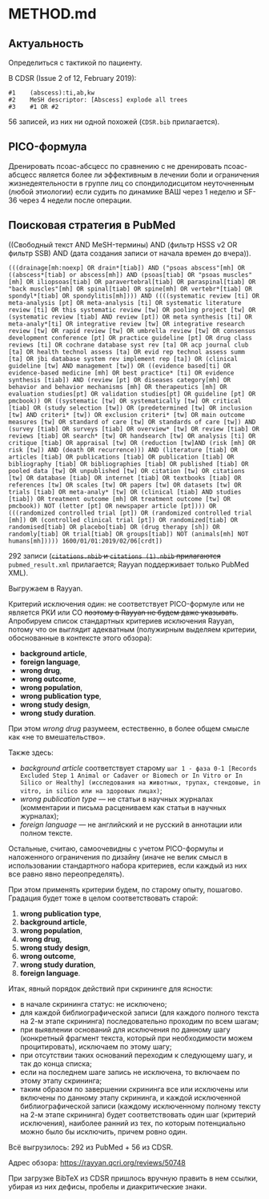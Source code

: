 # METHOD.md

## Актуальность

Определиться с тактикой по пациенту.

В CDSR (Issue 2 of 12, February 2019):

```
#1    (abscess):ti,ab,kw
#2    MeSH descriptor: [Abscess] explode all trees
#3    #1 OR #2
```

56 записей, из них ни одной похожей (`CDSR.bib` прилагается).

## PICO-формула

Дренировать псоас-абсцесс по сравнению с не дренировать псоас-абсцесс является более ли эффективным в лечении боли и ограничения жизнедеятельности в группе лиц со спондилодисцитом неуточненным (любой этиологии) если судить по динамике ВАШ через 1 неделю и SF-36 через 4 недели после операции.

## Поисковая стратегия в PubMed

((Свободный текст AND MeSH-термины) AND (фильтр HSSS v2 OR фильтр SSB) AND (дата создания записи от начала времен до вчера)).

```
(((drainage[mh:noexp] OR drain*[tiab]) AND ("psoas abscess"[mh] OR ((abscess*[tiab] or abscess[mh]) AND (psoas[tiab] OR "psoas muscles"[mh] OR iliopsoas[tiab] OR paravertebral[tiab] OR paraspinal[tiab] OR "back muscles"[mh] OR spinal[tiab] OR spine[mh] OR vertebr*[tiab] OR spondyl*[tiab] OR spondylitis[mh]))) AND ((((systematic review [ti] OR meta-analysis [pt] OR meta-analysis [ti] OR systematic literature review [ti] OR this systematic review [tw] OR pooling project [tw] OR (systematic review [tiab] AND review [pt]) OR meta synthesis [ti] OR meta-analy*[ti] OR integrative review [tw] OR integrative research review [tw] OR rapid review [tw] OR umbrella review [tw] OR consensus development conference [pt] OR practice guideline [pt] OR drug class reviews [ti] OR cochrane database syst rev [ta] OR acp journal club [ta] OR health technol assess [ta] OR evid rep technol assess summ [ta] OR jbi database system rev implement rep [ta]) OR (clinical guideline [tw] AND management [tw]) OR ((evidence based[ti] OR evidence-based medicine [mh] OR best practice* [ti] OR evidence synthesis [tiab]) AND (review [pt] OR diseases category[mh] OR behavior and behavior mechanisms [mh] OR therapeutics [mh] OR evaluation studies[pt] OR validation studies[pt] OR guideline [pt] OR pmcbook)) OR ((systematic [tw] OR systematically [tw] OR critical [tiab] OR (study selection [tw]) OR (predetermined [tw] OR inclusion [tw] AND criteri* [tw]) OR exclusion criteri* [tw] OR main outcome measures [tw] OR standard of care [tw] OR standards of care [tw]) AND (survey [tiab] OR surveys [tiab] OR overview* [tw] OR review [tiab] OR reviews [tiab] OR search* [tw] OR handsearch [tw] OR analysis [ti] OR critique [tiab] OR appraisal [tw] OR (reduction [tw]AND (risk [mh] OR risk [tw]) AND (death OR recurrence))) AND (literature [tiab] OR articles [tiab] OR publications [tiab] OR publication [tiab] OR bibliography [tiab] OR bibliographies [tiab] OR published [tiab] OR pooled data [tw] OR unpublished [tw] OR citation [tw] OR citations [tw] OR database [tiab] OR internet [tiab] OR textbooks [tiab] OR references [tw] OR scales [tw] OR papers [tw] OR datasets [tw] OR trials [tiab] OR meta-analy* [tw] OR (clinical [tiab] AND studies [tiab]) OR treatment outcome [mh] OR treatment outcome [tw] OR pmcbook)) NOT (letter [pt] OR newspaper article [pt]))) OR (((randomized controlled trial [pt]) OR (randomized controlled trial [mh]) OR (controlled clinical trial [pt]) OR randomized[tiab] OR randomised[tiab] OR placebo[tiab] OR (drug therapy [sh]) OR randomly[tiab] OR trial[tiab] OR groups[tiab]) NOT (animals[mh] NOT humans[mh])))) 1600/01/01:2019/02/06[crdt])
```

292 записи (~~`citations.nbib` и `citations (1).nbib` прилагаются~~ `pubmed_result.xml` прилагается; Rayyan поддерживает только PubMed XML).

Выгружаем в Rayyan.

Критерий исключения один: не соответствует PICO-формуле или не является РКИ или СО ~~поэтому в Rayyan не будем даже указывать~~. Апробируем список стандартных критериев исключения Rayyan, потому что он выглядит адекватным (полужирным выделяем критерии, обоснованные в контексте этого обзора):

* **background article**,
* **foreign language**,
* **wrong drug**,
* **wrong outcome**,
* **wrong population**,
* **wrong publication type**,
* **wrong study design**,
* **wrong study duration**.

При этом _wrong drug_ разумеем, естественно, в более общем смысле как «не то вмешательство».

Также здесь:

* _background article_ соответствует старому `шаг 1 - фаза 0-1 [Records Excluded Step 1 Animal or Cadaver or Biomech or In Vitro or In Silico or Healthy] (исследования на животных, трупах, стендовые, in vitro, in silico или на здоровых лицах)`;
* _wrong publication type_ — не статьи в научных журналах (комментарии и письма расцениваем как статьи в научных журналах);
* _foreign language_ — не английский и не русский в аннотации или полном тексте.

Остальные, считаю, самоочевидны с учетом PICO-формулы и наложенного ограничения по дизайну (иначе не велик смысл в использовании стандартного набора критериев, если каждый из них все равно явно переопределять).

При этом применять критерии будем, по старому опыту, пошагово. Градация будет тоже в целом соответствовать старой:

1. **wrong publication type**,
1. **background article**,
1. **wrong population**,
1. **wrong drug**,
1. **wrong study design**,
1. **wrong outcome**,
1. **wrong study duration**,
1. **foreign language**.

Итак, явный порядок действий при скрининге для ясности:

* в начале скрининга статус: не исключено;
* для каждой библиографической записи (для каждого полного текста на 2-м этапе скрининга) последовательно проходим по всем шагам;
* при выявлении оснований для исключения по данному шагу (конкретный фрагмент текста, который при необходимости можем процитировать), исключаем по этому шагу;
* при отсутствии таких оснований переходим к следующему шагу, и так до конца списка;
* если на последнем шаге запись не исключена, то включаем по этому этапу скрининга;
* таким образом по завершении скрининга все или исключены или включены по данному этапу скрининга, и каждой исключенной библиографической записи (каждому исключенному полному тексту на 2-м этапе скрининга) будет соответствовать один шаг (критерий исключения), наиболее ранний из тех, по которым потенциально можно было бы исключить, причем ровно один.

Всё выгрузилось: 292 из PubMed + 56 из CDSR.

Адрес обзора: https://rayyan.qcri.org/reviews/50748

При загрузке BibTeX из CDSR пришлось вручную править в нем ссылки, убирая из них дефисы, пробелы и диакритические знаки.